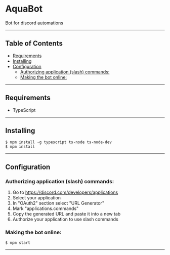 <h1>AquaBot</h1>

Bot for discord automations

---

<h2>Table of Contents</h2>

- [Requirements](#requirements)
- [Installing](#installing)
- [Configuration](#configuration)
  - [Authorizing application (slash) commands:](#authorizing-application-slash-commands)
  - [Making the bot online:](#making-the-bot-online)

---

## Requirements

- TypeScript

---

## Installing

```shell
$ npm install -g typescript ts-node ts-node-dev
$ npm install
```

---

## Configuration

### Authorizing application (slash) commands:

1. Go to https://discord.com/developers/applications
2. Select your application
3. In "OAuth2" section select "URL Generator"
4. Mark "applications.commands"
5. Copy the generated URL and paste it into a new tab
6. Authorize your application to use slash commands

### Making the bot online:

```shell
$ npm start
```

---
